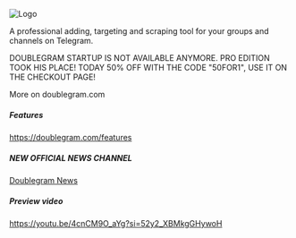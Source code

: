 
![Logo](https://www.doublegram.com/img/github-dblgrm-social.png)

A professional adding, targeting and scraping tool for your groups and channels on Telegram.


DOUBLEGRAM STARTUP IS NOT AVAILABLE ANYMORE.
PRO EDITION TOOK HIS PLACE!  TODAY 50% OFF WITH THE CODE "50FOR1", USE IT ON THE CHECKOUT PAGE!

More on doublegram.com

##### Features
https://doublegram.com/features

##### NEW OFFICIAL NEWS CHANNEL
[Doublegram News](https://t.me/doublegram_news)


##### Preview video
https://youtu.be/4cnCM9O_aYg?si=52y2_XBMkgGHywoH
